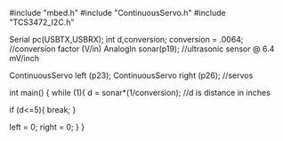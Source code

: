 #include "mbed.h"
#include "ContinuousServo.h"
#include "TCS3472_I2C.h"

Serial pc(USBTX,USBRX);
int d,conversion;
conversion = .0064; //conversion factor (V/in)
AnalogIn sonar(p19); //ultrasonic sensor @ 6.4 mV/inch

ContinuousServo left (p23);
ContinuousServo right (p26); //servos

int main() {
while (1){
d = sonar*(1/conversion); //d is distance in inches

if (d<=5){
break;
}

left = 0;
right = 0;
}
}





